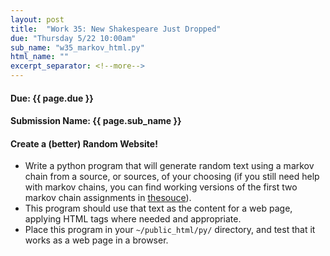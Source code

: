 ```yaml
---
layout: post
title:  "Work 35: New Shakespeare Just Dropped"
due: "Thursday 5/22 10:00am"
sub_name: "w35_markov_html.py"
html_name: ""
excerpt_separator: <!--more-->
---
```


#### Due: {{ page.due }}
#### Submission Name: {{ page.sub_name }}

#### Create a (better) Random Website!
- Write a python program that will generate random text using a markov chain from a source, or sources, of your choosing (if you still need help with markov chains, you can find working versions of the first two markov chain assignments in [thesouce](https://github.com/mks22-dw/thesource/tree/main/python)).
- This program should use that text as the content for a web page, applying HTML tags where needed and appropriate.
- Place this program in your `~/public_html/py/` directory, and test that it works as a web page in a browser.
